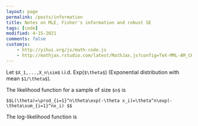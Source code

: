 ```yaml
---
layout: page
permalink: /posts/information
title: Notes on MLE, Fisher's information and robust SE
tags: [code]
modified: 4-15-2021
comments: false
customjs: 
	- http://yihui.org/js/math-code.js
	- http://mathjax.rstudio.com/latest/MathJax.js?config=TeX-MML-AM_CHTML
---
```



Let `$X_1,...,X_n\sim$` i.i.d. Exp(`$\theta$`) (Exponential distribution with mean `$1/\theta$`).

The likelihood function for a sample of size `$n$` is  

`$$L(\theta)=\prod_{i=1}^n\theta\exp(-\theta x_i)=\theta^n\exp(-\theta\sum_{i=1}^nx_i) $$`

The log-likelihood function is   


